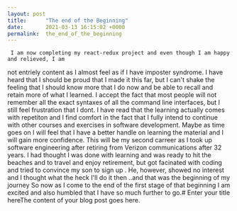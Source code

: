 ```yaml
---
layout: post
title:      "The end of the Beginning"
date:       2021-03-13 16:15:02 +0000
permalink:  the_end_of_the_beginning
---
```



     I am now completing my react-redux project and even though I am happy and relieved, I am 
not entriely content as I almost feel as if I have imposter syndrome. I have heard that I should 
be proud that I made it this far, but I can't shake the feeling that I should know more that I do now
and be able to recall and retain more of what I learned. I accept the fact that most people will not 
remember all the exact syntaxes of all the command line interfaces, but I still feel frustration that I 
dont.
     I have read that the learning actually comes with repetiton and I find comfort in the fact 
that I fully intend to continue with other courses and exercises in software development. Maybe 
as time goes on I will feel that I have a better handle on learning the material  and I will gain more confidence.
This will be my second carreer as I took up software engineering after retiring from Verizon communications
after 32 years. I had thought I was done with learning and was ready to hit the beaches and to travel and enjoy retirement, but got facinated with coding and tried to convince my son to sign up . He, however, showed
no interest and I thought what the heck I'll do it then ..and that was the beginning of my journey
So now as I come to the end of the first stage of that beginning I am excited and also humbled that I have 
so much further to go.# Enter your title hereThe content of your blog post goes here.
